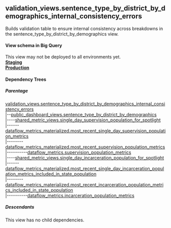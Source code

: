 ## validation_views.sentence_type_by_district_by_demographics_internal_consistency_errors
 Builds validation table to ensure
internal consistency across breakdowns in the sentence_type_by_district_by_demographics view.

#### View schema in Big Query
This view may not be deployed to all environments yet.<br/>
[**Staging**](https://console.cloud.google.com/bigquery?pli=1&p=recidiviz-staging&page=table&project=recidiviz-staging&d=validation_views&t=sentence_type_by_district_by_demographics_internal_consistency_errors)
<br/>
[**Production**](https://console.cloud.google.com/bigquery?pli=1&p=recidiviz-123&page=table&project=recidiviz-123&d=validation_views&t=sentence_type_by_district_by_demographics_internal_consistency_errors)
<br/>

#### Dependency Trees

##### Parentage
[validation_views.sentence_type_by_district_by_demographics_internal_consistency_errors](../validation_views/sentence_type_by_district_by_demographics_internal_consistency_errors.md) <br/>
|--[public_dashboard_views.sentence_type_by_district_by_demographics](../public_dashboard_views/sentence_type_by_district_by_demographics.md) <br/>
|----[shared_metric_views.single_day_supervision_population_for_spotlight](../shared_metric_views/single_day_supervision_population_for_spotlight.md) <br/>
|------[dataflow_metrics_materialized.most_recent_single_day_supervision_population_metrics](../dataflow_metrics_materialized/most_recent_single_day_supervision_population_metrics.md) <br/>
|--------[dataflow_metrics_materialized.most_recent_supervision_population_metrics](../dataflow_metrics_materialized/most_recent_supervision_population_metrics.md) <br/>
|----------[dataflow_metrics.supervision_population_metrics](../../metrics/supervision/supervision_population_metrics.md) <br/>
|----[shared_metric_views.single_day_incarceration_population_for_spotlight](../shared_metric_views/single_day_incarceration_population_for_spotlight.md) <br/>
|------[dataflow_metrics_materialized.most_recent_single_day_incarceration_population_metrics_included_in_state_population](../dataflow_metrics_materialized/most_recent_single_day_incarceration_population_metrics_included_in_state_population.md) <br/>
|--------[dataflow_metrics_materialized.most_recent_incarceration_population_metrics_included_in_state_population](../dataflow_metrics_materialized/most_recent_incarceration_population_metrics_included_in_state_population.md) <br/>
|----------[dataflow_metrics.incarceration_population_metrics](../../metrics/incarceration/incarceration_population_metrics.md) <br/>


##### Descendants
This view has no child dependencies.
